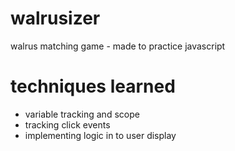 # walrusizer
walrus matching game - made to practice javascript


# techniques learned
* variable tracking and scope
* tracking click events
* implementing logic in to user display

